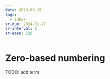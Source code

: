 ```yaml
---
date: 2023-03-19
tags:
  - inbox
sr-due: 2024-01-27
sr-interval: 1
sr-ease: 228
---
```


# Zero-based numbering

TODO: add term
